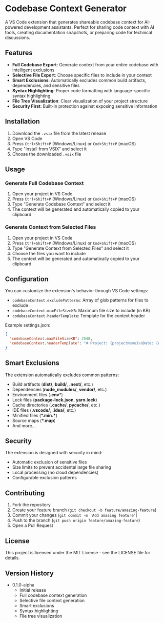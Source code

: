 # Codebase Context Generator

A VS Code extension that generates shareable codebase context for AI-powered development assistants. Perfect for sharing code context with AI tools, creating documentation snapshots, or preparing code for technical discussions.

## Features

- **Full Codebase Export**: Generate context from your entire codebase with intelligent exclusions
- **Selective File Export**: Choose specific files to include in your context
- **Smart Exclusions**: Automatically excludes common build artifacts, dependencies, and sensitive files
- **Syntax Highlighting**: Proper code formatting with language-specific syntax highlighting
- **File Tree Visualization**: Clear visualization of your project structure
- **Security First**: Built-in protection against exposing sensitive information

## Installation

1. Download the `.vsix` file from the latest release
2. Open VS Code
3. Press `Ctrl+Shift+P` (Windows/Linux) or `Cmd+Shift+P` (macOS)
4. Type "Install from VSIX" and select it
5. Choose the downloaded `.vsix` file

## Usage

### Generate Full Codebase Context

1. Open your project in VS Code
2. Press `Ctrl+Shift+P` (Windows/Linux) or `Cmd+Shift+P` (macOS)
3. Type "Generate Codebase Context" and select it
4. The context will be generated and automatically copied to your clipboard

### Generate Context from Selected Files

1. Open your project in VS Code
2. Press `Ctrl+Shift+P` (Windows/Linux) or `Cmd+Shift+P` (macOS)
3. Type "Generate Context from Selected Files" and select it
4. Choose the files you want to include
5. The context will be generated and automatically copied to your clipboard

## Configuration

You can customize the extension's behavior through VS Code settings:

- `codebaseContext.excludePatterns`: Array of glob patterns for files to exclude
- `codebaseContext.maxFileSizeKB`: Maximum file size to include (in KB)
- `codebaseContext.headerTemplate`: Template for the context header

Example settings.json:

```json
{
  "codebaseContext.maxFileSizeKB": 2048,
  "codebaseContext.headerTemplate": "# Project: {projectName}\nDate: {date}"
}
```

## Smart Exclusions

The extension automatically excludes common patterns:

- Build artifacts (**dist/**, **build/**, **.next/**, etc.)
- Dependencies (**node_modules/**, **vendor/**, etc.)
- Environment files (**.env***)
- Lock files (**package-lock.json**, **yarn.lock**)
- Cache directories (**.cache/**, **pycache/**, etc.)
- IDE files (**.vscode/**, **.idea/**, etc.)
- Minified files (**\*.min.\***)
- Source maps (**\*.map**)
- And more...

## Security

The extension is designed with security in mind:

- Automatic exclusion of sensitive files
- Size limits to prevent accidental large file sharing
- Local processing (no cloud dependencies)
- Configurable exclusion patterns

## Contributing

1. Fork the repository
2. Create your feature branch (`git checkout -b feature/amazing-feature`)
3. Commit your changes (`git commit -m 'Add amazing feature'`)
4. Push to the branch (`git push origin feature/amazing-feature`)
5. Open a Pull Request

## License

This project is licensed under the MIT License - see the LICENSE file for details.

## Version History

- 0.1.0-alpha
  - Initial release
  - Full codebase context generation
  - Selective file context generation
  - Smart exclusions
  - Syntax highlighting
  - File tree visualization
